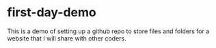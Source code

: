 # first-day-demo
This is a demo of setting up a github repo to store files and folders for a website that I will share with other coders.
